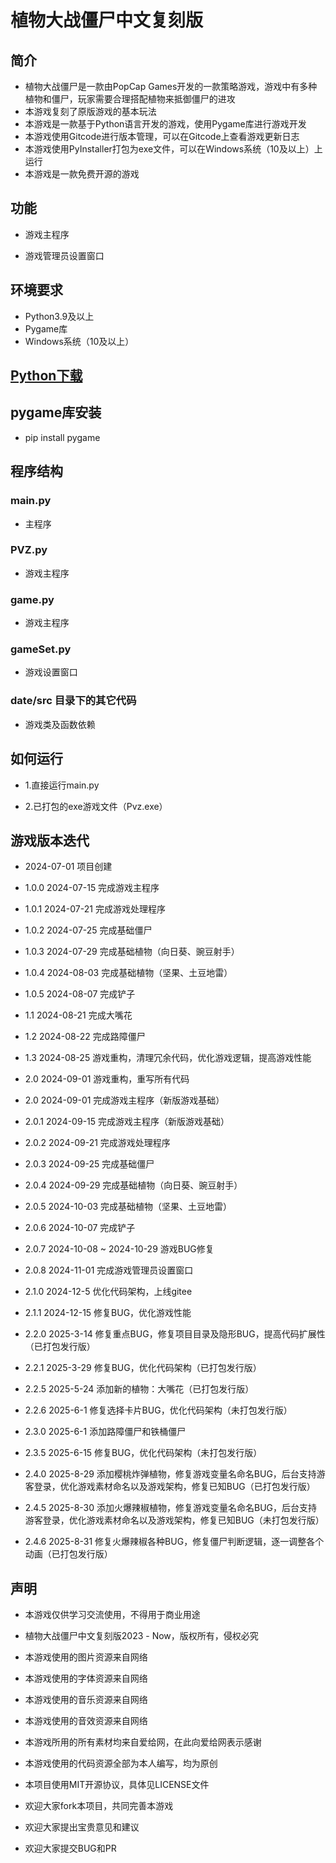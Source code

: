 # 植物大战僵尸中文复刻版

## 简介

- 植物大战僵尸是一款由PopCap Games开发的一款策略游戏，游戏中有多种植物和僵尸，玩家需要合理搭配植物来抵御僵尸的进攻
- 本游戏复刻了原版游戏的基本玩法
- 本游戏是一款基于Python语言开发的游戏，使用Pygame库进行游戏开发
- 本游戏使用Gitcode进行版本管理，可以在Gitcode上查看游戏更新日志
- 本游戏使用PyInstaller打包为exe文件，可以在Windows系统（10及以上）上运行
- 本游戏是一款免费开源的游戏

## 功能

- 游戏主程序

- 游戏管理员设置窗口

## 环境要求

- Python3.9及以上
- Pygame库
- Windows系统（10及以上）

## [Python下载](https://www.python.org/downloads/)

## pygame库安装

- pip install pygame

## 程序结构

### main.py

- 主程序

### PVZ.py

- 游戏主程序

### game.py

- 游戏主程序

### gameSet.py

- 游戏设置窗口

### date/src 目录下的其它代码

- 游戏类及函数依赖

## 如何运行

- 1.直接运行main.py

- 2.已打包的exe游戏文件（Pvz.exe）

## 游戏版本迭代

- 2024-07-01 项目创建
- 1.0.0 2024-07-15 完成游戏主程序
- 1.0.1 2024-07-21 完成游戏处理程序

- 1.0.2 2024-07-25 完成基础僵尸

- 1.0.3 2024-07-29 完成基础植物（向日葵、豌豆射手）

- 1.0.4 2024-08-03 完成基础植物（坚果、土豆地雷）

- 1.0.5 2024-08-07 完成铲子

- 1.1 2024-08-21 完成大嘴花

- 1.2 2024-08-22 完成路障僵尸

- 1.3 2024-08-25 游戏重构，清理冗余代码，优化游戏逻辑，提高游戏性能

- 2.0 2024-09-01 游戏重构，重写所有代码

- 2.0 2024-09-01 完成游戏主程序（新版游戏基础）

- 2.0.1 2024-09-15 完成游戏主程序（新版游戏基础）

- 2.0.2 2024-09-21 完成游戏处理程序

- 2.0.3 2024-09-25 完成基础僵尸

- 2.0.4 2024-09-29 完成基础植物（向日葵、豌豆射手）

- 2.0.5 2024-10-03 完成基础植物（坚果、土豆地雷）

- 2.0.6 2024-10-07 完成铲子

- 2.0.7 2024-10-08 ~ 2024-10-29 游戏BUG修复

- 2.0.8 2024-11-01 完成游戏管理员设置窗口

- 2.1.0 2024-12-5 优化代码架构，上线gitee

- 2.1.1 2024-12-15 修复BUG，优化游戏性能

- 2.2.0 2025-3-14 修复重点BUG，修复项目目录及隐形BUG，提高代码扩展性（已打包发行版）

- 2.2.1 2025-3-29 修复BUG，优化代码架构（已打包发行版）

- 2.2.5 2025-5-24 添加新的植物：大嘴花（已打包发行版）

- 2.2.6 2025-6-1 修复选择卡片BUG，优化代码架构（未打包发行版）

- 2.3.0 2025-6-1 添加路障僵尸和铁桶僵尸

- 2.3.5 2025-6-15 修复BUG，优化代码架构（未打包发行版）

- 2.4.0 2025-8-29 添加樱桃炸弹植物，修复游戏变量名命名BUG，后台支持游客登录，优化游戏素材命名以及游戏架构，修复已知BUG（已打包发行版）

- 2.4.5 2025-8-30 添加火爆辣椒植物，修复游戏变量名命名BUG，后台支持游客登录，优化游戏素材命名以及游戏架构，修复已知BUG（未打包发行版）

- 2.4.6 2025-8-31 修复火爆辣椒各种BUG，修复僵尸判断逻辑，逐一调整各个动画（已打包发行版）

## 声明

- 本游戏仅供学习交流使用，不得用于商业用途

- 植物大战僵尸中文复刻版2023 - Now，版权所有，侵权必究

- 本游戏使用的图片资源来自网络
- 本游戏使用的字体资源来自网络
- 本游戏使用的音乐资源来自网络
- 本游戏使用的音效资源来自网络
- 本游戏所用的所有素材均来自爱给网，在此向爱给网表示感谢

- 本游戏使用的代码资源全部为本人编写，均为原创

- 本项目使用MIT开源协议，具体见LICENSE文件
- 欢迎大家fork本项目，共同完善本游戏
- 欢迎大家提出宝贵意见和建议
- 欢迎大家提交BUG和PR

